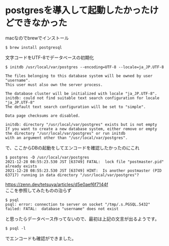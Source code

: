 # postgresを導入して起動したかったけどできなかった

macなのでbrewでインストール
```
$ brew install postgresql
```
文字コードをUTF-8でデータベースの初期化
```
$ initdb /usr/local/var/postgres --encoding=UTF-8 --locale=ja_JP.UTF-8

The files belonging to this database system will be owned by user "username".
This user must also own the server process.

The database cluster will be initialized with locale "ja_JP.UTF-8".
initdb: could not find suitable text search configuration for locale "ja_JP.UTF-8"
The default text search configuration will be set to "simple".

Data page checksums are disabled.

initdb: directory "/usr/local/var/postgres" exists but is not empty
If you want to create a new database system, either remove or empty
the directory "/usr/local/var/postgres" or run initdb
with an argument other than "/usr/local/var/postgres".

```
で、ここからDBの起動をしてエンコードを確認したかったのにこれ
```
$ postgres -D /usr/local/var/postgres
2021-12-28 08:55:23.530 JST [63749] FATAL:  lock file "postmaster.pid" already exists
2021-12-28 08:55:23.530 JST [63749] HINT:  Is another postmaster (PID 63717) running in data directory "/usr/local/var/postgres"?
```
https://zenn.dev/tetsuya/articles/d5e0aef6f7144f<br>
ここを参照してみたものの治らず

```
$ psql 
psql: error: connection to server on socket "/tmp/.s.PGSQL.5432" failed: FATAL:  database "username" does not exist
```

と思ったらデータベース作ってないので、最初は上記の文言が出るようです。
```
$ psql -l
```
でエンコードも確認ができました。